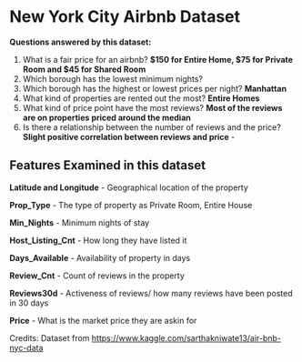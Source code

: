 # New York City Airbnb Dataset

**Questions answered by this dataset:**
  1. What is a fair price for an airbnb? **$150 for Entire Home, $75 for Private Room and $45 for Shared Room**
  2. Which borough has the lowest minimum nights? 
  3. Which borough has the highest or lowest prices per night? **Manhattan**
  4. What kind of properties are rented out the most? **Entire Homes**
  5. What kind of price point have the most reviews? **Most of the reviews are on properties priced around the median**
  6. Is there a relationship between the number of reviews and the price? **Slight positive correlation between reviews and price**
    - 

## Features Examined in this dataset

**Latitude and Longitude** - Geographical location of the property

**Prop_Type** - The type of property as Private Room, Entire House

**Min_Nights** - Minimum nights of stay

**Host_Listing_Cnt** - How long they have listed it

**Days_Available** - Availability of property in days

**Review_Cnt** - Count of reviews in the property

**Reviews30d** - Activeness of reviews/ how many reviews have been posted in 30 days

**Price** - What is the market price they are askin for


Credits:
Dataset from https://www.kaggle.com/sarthakniwate13/air-bnb-nyc-data
